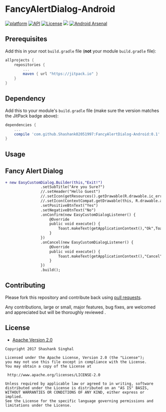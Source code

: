 # FancyAlertDialog-Android
[![platform](https://img.shields.io/badge/platform-Android-yellow.svg)](https://www.android.com)
[![API](https://img.shields.io/badge/API-19%2B-brightgreen.svg?style=plastic)](https://android-arsenal.com/api?level=19)
[![License](https://img.shields.io/badge/license-Apache%202-4EB1BA.svg?style=flat-square)](https://www.apache.org/licenses/LICENSE-2.0.html)
[![](https://jitpack.io/v/Shashank02051997/FancyToast-Android.svg)](https://jitpack.io/#Shashank02051997/FancyToast-Android)
[![Android Arsenal]( https://img.shields.io/badge/Android%20Arsenal-FancyToast-green.svg?style=flat )]( https://android-arsenal.com/details/1/6357 )
## Prerequisites

Add this in your root `build.gradle` file (**not** your module `build.gradle` file):

```gradle
allprojects {
	repositories {
		...
		maven { url "https://jitpack.io" }
	}
}
```

## Dependency

Add this to your module's `build.gradle` file (make sure the version matches the JitPack badge above):

```gradle
dependencies {
	...
	compile 'com.github.Shashank02051997:FancyAlertDialog-Android:0.1'
}
```
## Usage

<h2> Fancy Alert Dialog</h2>

```diff
+ new EasyCustomDialog.Builder(this,"Exit!")
                .setSubTitle("Are you Sure?")
                //.setHeader("Hello Guest")
                //.setIcon(getResources().getDrawable(R.drawable.ic_error_outline_black_24dp))
                //.setIcon(ContextCompat.getDrawable(this, R.drawable.animlogo))
                .setPositiveBtnText("Yes")
                .setNegativeBtnText("No")
                .onConfirm(new EasyCustomDialogListener() {
                    @Override
                    public void execute() {
                        Toast.makeText(getApplicationContext(),"Ok",Toast.LENGTH_LONG).show();
                    }
                })
                .onCancel(new EasyCustomDialogListener() {
                    @Override
                    public void execute() {
                        Toast.makeText(getApplicationContext(),"Cancel",Toast.LENGTH_LONG).show();
                    }
                })
                .build();
```

## Contributing

Please fork this repository and contribute back using
[pull requests](https://github.com/Shashank02051997/FancyDialog-Android/pulls).

Any contributions, large or small, major features, bug fixes, are welcomed and appreciated
but will be thoroughly reviewed .

## License

* [Apache Version 2.0](http://www.apache.org/licenses/LICENSE-2.0.html)

```
Copyright 2017 Shashank Singhal

Licensed under the Apache License, Version 2.0 (the "License");
you may not use this file except in compliance with the License.
You may obtain a copy of the License at

 http://www.apache.org/licenses/LICENSE-2.0

Unless required by applicable law or agreed to in writing, software
distributed under the License is distributed on an "AS IS" BASIS,
WITHOUT WARRANTIES OR CONDITIONS OF ANY KIND, either express or implied.
See the License for the specific language governing permissions and
limitations under the License.
